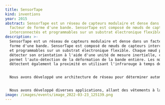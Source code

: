 ```yaml
---
title: SensorTape
kind: inventions
year: 2015
abstract: SensorTape est un réseau de capteurs modulaire et dense dans un
  facteur de forme d'une bande. SensorTape est composé de nœuds de capteurs
  interconnectés et programmables sur un substrat électronique flexible.
description: >-
  SensorTape est un réseau de capteurs modulaire et dense dans un facteur de
  forme d'une bande. SensorTape est composé de nœuds de capteurs interconnectés
  et programmables sur un substrat électronique flexible. Chaque nœud peut
  détecter son orientation à l'aide d'une unité de mesure inertielle, ce qui
  permet l'auto-détection de la déformation de la bande entière. Les nœuds
  détectent également la proximité en utilisant l'infrarouge à temps de vol. 


  Nous avons développé une architecture de réseau pour déterminer automatiquement l'emplacement de chaque nœud de capteur, lorsque le SensorTape est coupé et recollé. Nous avons également créé une interface graphique intuitive pour programmer la bande. Notre étude auprès des utilisateurs suggère que SensorTape permet à des utilisateurs ayant des compétences différentes de créer et de programmer intuitivement de grands réseaux de capteurs. 


  Nous avons développé diverses applications, allant des vêtements à la détection domestique, pour montrer le faible effort de déploiement requis par l'utilisateur. Nous avons montré comment SensorTape pouvait être produit à l'échelle en utilisant les technologies actuelles et nous avons fabriqué un prototype de 2,3 mètres de long.
image: /images/events/image_2022-03-23_125139.png
---
```

